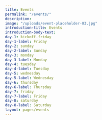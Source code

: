 ```yaml
---
title: Events
permalink: "/events/"
description: 
image: "/uploads/event-placeholder-03.jpg"
introduction-title: Events
introduction-body-text: 
day-1: kickoff-friday
day-1-label: Friday
day-2: sunday
day-2-label: Sunday
day-3: monday
day-3-label: Monday
day-4: tuesday
day-4-label: Tuesday
day-5: wednesday
day-5-label: Wednesday
day-6: thursday
day-6-label: Thursday
day-7: friday
day-7-label: Friday
day-8: saturday
day-8-label: Saturday
layout: pages/events
---
```


